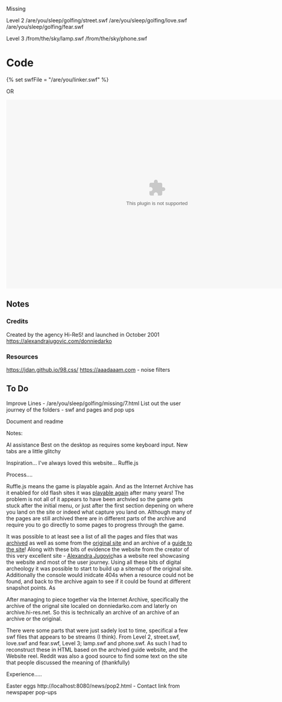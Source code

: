 Missing

Level 2
/are/you/sleep/golfing/street.swf
/are/you/sleep/golfing/love.swf
/are/you/sleep/golfing/fear.swf

Level 3
/from/the/sky/lamp.swf
/from/the/sky/phone.swf

# Code

{% set swfFile = "/are/you/linker.swf" %}
<div id="swf"></div>

OR

<object>
    <embed src="/are/you/sleep/golfing/golf.swf" width="800" height="500">
</object>  

## Notes 

### Credits
Created by the agency Hi-ReS! and launched in October 2001
https://alexandrajugovic.com/donniedarko

### Resources
https://jdan.github.io/98.css/
https://aaadaaam.com - noise filters


## To Do 
Improve
Lines - /are/you/sleep/golfing/missing/7.html
List out the user journey of the folders - swf and pages and pop ups 

Document and readme

Notes: 

AI assistance
Best on the desktop as requires some keyboard input. 
New tabs are a little glitchy

Inspiration...
I've always loved this website...
Ruffle.js

Process....

Ruffle.js means the game is playable again. And as the Internet Archive has it enabled for old flash sites it was [playable again](https://web.archive.org/web/20160303085928/http://archive.hi-res.net/donniedarko/) after many years! The problem is not all of it appears to have been archvied so the game gets stuck after the initial menu, or just after the first section depening on where you land on the site or indeed what capture you land on. Although many of the pages are still archived there are in different parts of the archive and require you to go directly to some pages to progress through the game. 

It was possible to at least see a list of all the pages and files that was [archived](https://web.archive.org/web/*/http://archive.hi-res.net/donniedarko/*) as well as some from the [original site](https://web.archive.org/web/*/http://ww2.donniedarko.com/are/you/sleep/golfing/*) and an archive of a [guide to the site](https://web.archive.org/web/20130106005533/http://ruinedeye.com/cd/aid2.htm)! Along with these bits of evidence the website from the creator of this very excellent site - [Alexandra Jugovic](https://alexandrajugovic.com/donniedarko)has a website reel showcasing the website and most of the user journey. Using all these bits of digital archeology it was possible to start to build up a sitemap of the original site. Additionally the console would inidcate 404s when a resource could not be found, and back to the archive again to see if it could be found at different snapshot points. As 

After managing to piece together via the Internet Archive, specifically the archive of the orignal site localed on donniedarko.com and laterly on archive.hi-res.net. So this is technically an archive of an archive of an archive or the original. 

There were some parts that were just sadely lost to time, specifical a few swf files that appears to be streams (I think). From Level 2, street.swf, love.swf and fear.swf, Level 3; lamp.swf and phone.swf. As such I had to reconstruct these in HTML based on the archvied guide website, and the Website reel. Reddit was also a good source to find some text on the site that people discussed the meaning of (thankfully)

Experience.....


Easter eggs
http://localhost:8080/news/pop2.html - Contact link from newspaper pop-ups